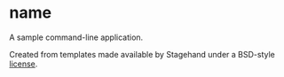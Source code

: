 # name

A sample command-line application.

Created from templates made available by Stagehand under a BSD-style
[license](https://github.com/dart-lang/stagehand/blob/master/LICENSE).
